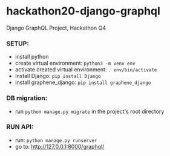 # hackathon20-django-graphql
Django GraphQL Project, Hackathon Q4

### SETUP:
- install python
- create virtual environment: `python3 -m venv env`
- activate created virtual environment: `. env/bin/activate`
- install Django: `pip install Django`
- install graphene_django: `pip install graphene_django`

### DB migration:
- run `python manage.py migrate` in the project's root directory

### RUN API:
- run: `python manage.py runserver`
- go to: http://127.0.0.1:8000/graphql/
